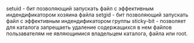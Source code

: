 
setuid - бит позволяющий запускать файл с эффективным индендификатором хозяина файла
setgid - бит позволяющий запускать файл с эффективным индендификатором группы
sticky-bit - позволяет для каталога запрещаеть удаление содержащихся в нем файлов пользавателям не являющимися владельцем каталога, файла или root.
